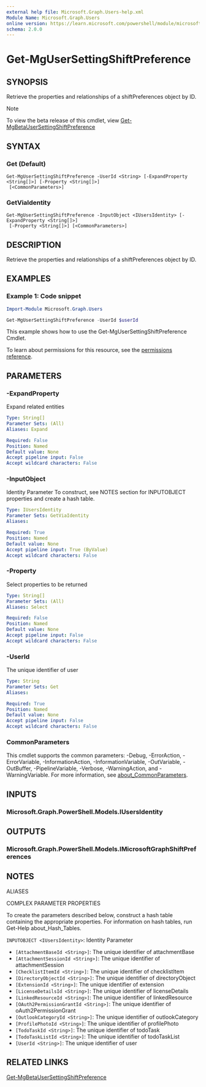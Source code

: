 ```yaml
---
external help file: Microsoft.Graph.Users-help.xml
Module Name: Microsoft.Graph.Users
online version: https://learn.microsoft.com/powershell/module/microsoft.graph.users/get-mgusersettingshiftpreference
schema: 2.0.0
---
```


# Get-MgUserSettingShiftPreference

## SYNOPSIS
Retrieve the properties and relationships of a shiftPreferences object by ID.

> [!NOTE]
> To view the beta release of this cmdlet, view [Get-MgBetaUserSettingShiftPreference](/powershell/module/Microsoft.Graph.Beta.Applications/Get-MgBetaUserSettingShiftPreference?view=graph-powershell-beta)

## SYNTAX

### Get (Default)
```
Get-MgUserSettingShiftPreference -UserId <String> [-ExpandProperty <String[]>] [-Property <String[]>]
 [<CommonParameters>]
```

### GetViaIdentity
```
Get-MgUserSettingShiftPreference -InputObject <IUsersIdentity> [-ExpandProperty <String[]>]
 [-Property <String[]>] [<CommonParameters>]
```

## DESCRIPTION
Retrieve the properties and relationships of a shiftPreferences object by ID.

## EXAMPLES
### Example 1: Code snippet

```powershell
Import-Module Microsoft.Graph.Users

Get-MgUserSettingShiftPreference -UserId $userId
```
This example shows how to use the Get-MgUserSettingShiftPreference Cmdlet.

To learn about permissions for this resource, see the [permissions reference](/graph/permissions-reference).


## PARAMETERS

### -ExpandProperty
Expand related entities

```yaml
Type: String[]
Parameter Sets: (All)
Aliases: Expand

Required: False
Position: Named
Default value: None
Accept pipeline input: False
Accept wildcard characters: False
```

### -InputObject
Identity Parameter
To construct, see NOTES section for INPUTOBJECT properties and create a hash table.

```yaml
Type: IUsersIdentity
Parameter Sets: GetViaIdentity
Aliases:

Required: True
Position: Named
Default value: None
Accept pipeline input: True (ByValue)
Accept wildcard characters: False
```

### -Property
Select properties to be returned

```yaml
Type: String[]
Parameter Sets: (All)
Aliases: Select

Required: False
Position: Named
Default value: None
Accept pipeline input: False
Accept wildcard characters: False
```

### -UserId
The unique identifier of user

```yaml
Type: String
Parameter Sets: Get
Aliases:

Required: True
Position: Named
Default value: None
Accept pipeline input: False
Accept wildcard characters: False
```

### CommonParameters
This cmdlet supports the common parameters: -Debug, -ErrorAction, -ErrorVariable, -InformationAction, -InformationVariable, -OutVariable, -OutBuffer, -PipelineVariable, -Verbose, -WarningAction, and -WarningVariable. For more information, see [about_CommonParameters](http://go.microsoft.com/fwlink/?LinkID=113216).

## INPUTS

### Microsoft.Graph.PowerShell.Models.IUsersIdentity
## OUTPUTS

### Microsoft.Graph.PowerShell.Models.IMicrosoftGraphShiftPreferences
## NOTES

ALIASES

COMPLEX PARAMETER PROPERTIES

To create the parameters described below, construct a hash table containing the appropriate properties. For information on hash tables, run Get-Help about_Hash_Tables.


`INPUTOBJECT <IUsersIdentity>`: Identity Parameter
  - `[AttachmentBaseId <String>]`: The unique identifier of attachmentBase
  - `[AttachmentSessionId <String>]`: The unique identifier of attachmentSession
  - `[ChecklistItemId <String>]`: The unique identifier of checklistItem
  - `[DirectoryObjectId <String>]`: The unique identifier of directoryObject
  - `[ExtensionId <String>]`: The unique identifier of extension
  - `[LicenseDetailsId <String>]`: The unique identifier of licenseDetails
  - `[LinkedResourceId <String>]`: The unique identifier of linkedResource
  - `[OAuth2PermissionGrantId <String>]`: The unique identifier of oAuth2PermissionGrant
  - `[OutlookCategoryId <String>]`: The unique identifier of outlookCategory
  - `[ProfilePhotoId <String>]`: The unique identifier of profilePhoto
  - `[TodoTaskId <String>]`: The unique identifier of todoTask
  - `[TodoTaskListId <String>]`: The unique identifier of todoTaskList
  - `[UserId <String>]`: The unique identifier of user

## RELATED LINKS
[Get-MgBetaUserSettingShiftPreference](/powershell/module/Microsoft.Graph.Beta.Applications/Get-MgBetaUserSettingShiftPreference?view=graph-powershell-beta)


